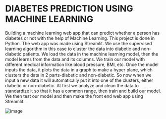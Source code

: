 # DIABETES PREDICTION USING MACHINE LEARNING

Building a machine learning web app that can predict whether a person has diabetes or not with the help of Machine Learning. This project is done in Python. The web app was made using Streamlit. We use the supervised learning algorithm in this case to cluster the data into diabetic and non-diabetic patients. We load the data in the machine learning model, then the model learns from the data and its columns. We train our model with different medical information like blood pressure, BMI, etc. Once the model inputs the data, it plots the data in a graph to make a hyper plane, which clusters the data in 2 parts-diabetic and non-diabetic. So now when we input a new data it will automatically put it into one of the clusters, either diabetic or non-diabetic. At first we analyze and clean the data to standardize it so that it has a common range, then train and build our model. We then test our model and then make the front end web app using Streamlit. 


![image](![image](https://user-images.githubusercontent.com/108021988/178098442-53e2f7aa-f350-4398-871c-3d578fa26c10.png))
